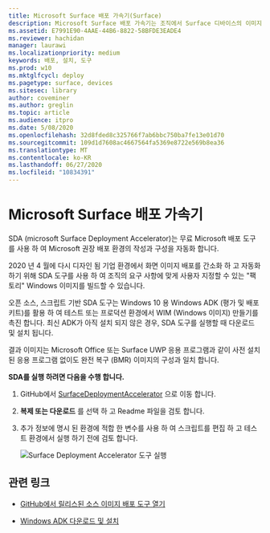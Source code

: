 ```yaml
---
title: Microsoft Surface 배포 가속기(Surface)
description: Microsoft Surface 배포 가속기는 조직에서 Surface 디바이스의 이미지를 다시 작성하기 위한 빠르고 간편한 배포 메커니즘을 제공합니다.
ms.assetid: E7991E90-4AAE-44B6-8822-58BFDE3EADE4
ms.reviewer: hachidan
manager: laurawi
ms.localizationpriority: medium
keywords: 배포, 설치, 도구
ms.prod: w10
ms.mktglfcycl: deploy
ms.pagetype: surface, devices
ms.sitesec: library
author: coveminer
ms.author: greglin
ms.topic: article
ms.audience: itpro
ms.date: 5/08/2020
ms.openlocfilehash: 32d8fded8c325766f7ab6bbc750ba7fe13e01d70
ms.sourcegitcommit: 109d1d7608ac4667564fa5369e8722e569b8ea36
ms.translationtype: MT
ms.contentlocale: ko-KR
ms.lasthandoff: 06/27/2020
ms.locfileid: "10834391"
---
```

# Microsoft Surface 배포 가속기

SDA (microsoft Surface Deployment Accelerator)는 무료 Microsoft 배포 도구를 사용 하 여 Microsoft 권장 배포 환경의 작성과 구성을 자동화 합니다.

2020 년 4 월에 다시 디자인 됨 기업 환경에서 화면 이미지 배포를 간소화 하 고 자동화 하기 위해 SDA 도구를 사용 하 여 조직의 요구 사항에 맞게 사용자 지정할 수 있는 "팩토리" Windows 이미지를 빌드할 수 있습니다.

오픈 소스, 스크립트 기반 SDA 도구는 Windows 10 용 Windows ADK (평가 및 배포 키트)를 활용 하 여 테스트 또는 프로덕션 환경에서 WIM (Windows 이미지) 만들기를 촉진 합니다. 최신 ADK가 아직 설치 되지 않은 경우, SDA 도구를 실행할 때 다운로드 및 설치 됩니다.

결과 이미지는 Microsoft Office 또는 Surface UWP 응용 프로그램과 같이 사전 설치 된 응용 프로그램 없이도 완전 복구 (BMR) 이미지의 구성과 일치 합니다.

**SDA를 실행 하려면 다음을 수행 합니다.**

1. GitHub에서 [SurfaceDeploymentAccelerator](https://github.com/microsoft/SurfaceDeploymentAccelerator) 으로 이동 합니다. 
2. **복제 또는 다운로드** 를 선택 하 고 Readme 파일을 검토 합니다.
3. 추가 정보에 명시 된 환경에 적합 한 변수를 사용 하 여 스크립트를 편집 하 고 테스트 환경에서 실행 하기 전에 검토 합니다. 

   ![Surface Deployment Accelerator 도구 실행](images/surface-deployment-accelerator.png)

## 관련 링크

 - [GitHub에서 릴리스된 소스 이미지 배포 도구 열기](https://techcommunity.microsoft.com/t5/surface-it-pro-blog/open-source-image-deployment-tool-released-on-github/ba-p/1314115)

 - [Windows ADK 다운로드 및 설치](https://docs.microsoft.com/windows-hardware/get-started/adk-install)
